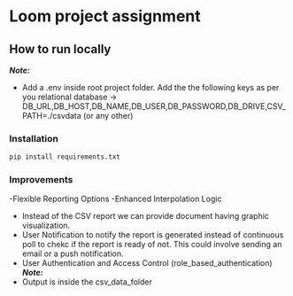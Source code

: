 # Loom project assignment
## How to run locally
*__Note:__*
- Add a .env inside root project folder. Add the the following keys as per you relational database -> DB_URL,DB_HOST,DB_NAME,DB_USER,DB_PASSWORD,DB_DRIVE,CSV_PATH=./csvdata (or any other)
### Installation
```bash
pip install requirements.txt
```
### Improvements
-Flexible Reporting Options
-Enhanced Interpolation Logic
- Instead of the CSV report we can provide document having graphic visualization.
- User Notification to notify the report is generated instead of continuous poll to chekc if the report is ready of not. This could involve sending an email or a push notification.
- User Authentication and Access Control (role_based_authentication)
*__Note:__*
- Output is inside the csv_data_folder

